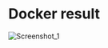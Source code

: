 # Docker result
![Screenshot_1](https://github.com/Vilfredo11/Docker/assets/117784494/02d0ac7f-8ef9-4222-bd2e-160ea6e61e12)
